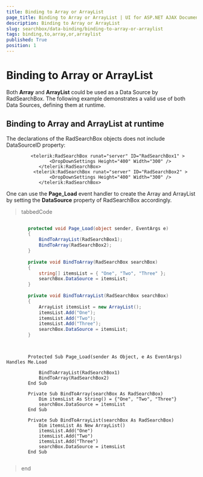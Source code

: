 ```yaml
---
title: Binding to Array or ArrayList
page_title: Binding to Array or ArrayList | UI for ASP.NET AJAX Documentation
description: Binding to Array or ArrayList
slug: searchbox/data-binding/binding-to-array-or-arraylist
tags: binding,to,array,or,arraylist
published: True
position: 1
---
```


# Binding to Array or ArrayList



Both __Array__ and __ArrayList__ could be used as a Data Source by RadSearchBox. The following example demonstrates a valid use of both Data Sources, defining them at runtime.

## Binding to Array and ArrayList at runtime

The declarations of the RadSearchBox objects does not include DataSourceID property:

````ASPNET
		 <telerik:RadSearchBox runat="server" ID="RadSearchBox1" >
	            <DropDownSettings Height="400" Width="300" />
	        </telerik:RadSearchBox>
	      <telerik:RadSearchBox runat="server" ID="RadSearchBox2" >
	            <DropDownSettings Height="400" Width="300" />
	        </telerik:RadSearchBox>
````



One can use the __Page_Load__ event handler to create the Array and ArrayList by setting the __DataSource__ property of RadSearchBox accordingly.

>tabbedCode

````C#
	
	    protected void Page_Load(object sender, EventArgs e)
	    {
	        BindToArrayList(RadSearchBox1);
	        BindToArray(RadSearchBox2);
	    }
	
	    private void BindToArray(RadSearchBox searchBox)
	    {
	        string[] itemsList = { "One", "Two", "Three" };
	        searchBox.DataSource = itemsList;
	    }
	
	    private void BindToArrayList(RadSearchBox searchBox)
	    {
	        ArrayList itemsList = new ArrayList();
	        itemsList.Add("One");
	        itemsList.Add("Two");
	        itemsList.Add("Three");
	        searchBox.DataSource = itemsList;
	    }
	
````



````VB.NET
	
	    Protected Sub Page_Load(sender As Object, e As EventArgs) Handles Me.Load
	
	        BindToArrayList(RadSearchBox1)
	        BindToArray(RadSearchBox2)
	    End Sub
	
	    Private Sub BindToArray(searchBox As RadSearchBox)
	        Dim itemsList As String() = {"One", "Two", "Three"}
	        searchBox.DataSource = itemsList
	    End Sub
	
	    Private Sub BindToArrayList(searchBox As RadSearchBox)
	        Dim itemsList As New ArrayList()
	        itemsList.Add("One")
	        itemsList.Add("Two")
	        itemsList.Add("Three")
	        searchBox.DataSource = itemsList
	    End Sub
	
````


>end
